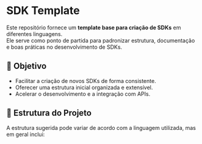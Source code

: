 # SDK Template

Este repositório fornece um **template base para criação de SDKs** em diferentes linguagens.  
Ele serve como ponto de partida para padronizar estrutura, documentação e boas práticas no desenvolvimento de SDKs.

## 🎯 Objetivo

- Facilitar a criação de novos SDKs de forma consistente.
- Oferecer uma estrutura inicial organizada e extensível.
- Acelerar o desenvolvimento e a integração com APIs.

## 📂 Estrutura do Projeto

A estrutura sugerida pode variar de acordo com a linguagem utilizada, mas em geral inclui:

